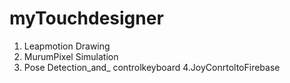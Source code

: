 # myTouchdesigner
1. Leapmotion Drawing
2. MurumPixel Simulation
3. Pose Detection_and_ controlkeyboard
4.JoyConrtoltoFirebase
